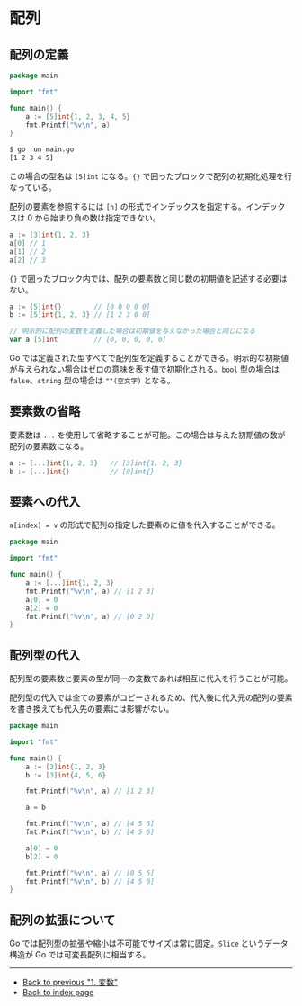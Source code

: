 # 配列

## 配列の定義

<!-- markdownlint-disable MD010 -->

```go
package main

import "fmt"

func main() {
	a := [5]int{1, 2, 3, 4, 5}
	fmt.Printf("%v\n", a)
}
```

<!-- markdownlint-enble MD010 -->

```bash
$ go run main.go
[1 2 3 4 5]
```

この場合の型名は `[5]int` になる。`{}` で囲ったブロックで配列の初期化処理を行なっている。

配列の要素を参照するには `[n]` の形式でインデックスを指定する。インデックスは 0 から始まり負の数は指定できない。

```go
a := [3]int{1, 2, 3}
a[0] // 1
a[1] // 2
a[2] // 3
```

`{}` で囲ったブロック内では、配列の要素数と同じ数の初期値を記述する必要はない。

```go
a := [5]int{}        // [0 0 0 0 0]
b := [5]int{1, 2, 3} // [1 2 3 0 0]

// 明示的に配列の変数を定義した場合は初期値を与えなかった場合と同じになる
var a [5]int         // [0, 0, 0, 0, 0]
```

Go では定義された型すべてで配列型を定義することができる。明示的な初期値が与えられない場合はゼロの意味を表す値で初期化される。`bool` 型の場合は `false`、`string` 型の場合は `""(空文字)` となる。

## 要素数の省略

要素数は `...` を使用して省略することが可能。この場合は与えた初期値の数が配列の要素数になる。

```go
a := [...]int{1, 2, 3}   // [3]int{1, 2, 3}
b := [...]int{}          // [0]int{}
```

## 要素への代入

`a[index] = v` の形式で配列の指定した要素のに値を代入することができる。

<!-- markdownlint-disable MD010 -->

```go
package main

import "fmt"

func main() {
	a := [...]int{1, 2, 3}
	fmt.Printf("%v\n", a) // [1 2 3]
	a[0] = 0
	a[2] = 0
	fmt.Printf("%v\n", a) // [0 2 0]
}
```

<!-- markdownlint-enble MD010 -->

## 配列型の代入

配列型の要素数と要素の型が同一の変数であれば相互に代入を行うことが可能。

配列型の代入では全ての要素がコピーされるため、代入後に代入元の配列の要素を書き換えても代入先の要素には影響がない。

<!-- markdownlint-disable MD010 -->

```go
package main

import "fmt"

func main() {
	a := [3]int{1, 2, 3}
	b := [3]int{4, 5, 6}

	fmt.Printf("%v\n", a) // [1 2 3]

	a = b

	fmt.Printf("%v\n", a) // [4 5 6]
	fmt.Printf("%v\n", b) // [4 5 6]

	a[0] = 0
	b[2] = 0

	fmt.Printf("%v\n", a) // [0 5 6]
	fmt.Printf("%v\n", b) // [4 5 0]
}
```

<!-- markdownlint-enble MD010 -->

## 配列の拡張について

Go では配列型の拡張や縮小は不可能でサイズは常に固定。`Slice` というデータ構造が Go では可変長配列に相当する。

***

* [Back to previous "1. 変数"](./variable.md)
* [Back to index page](../README.md)
